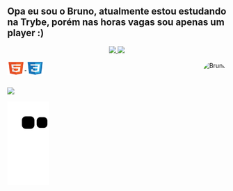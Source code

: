 ## Opa eu sou o Bruno, atualmente estou estudando na Trybe, porém nas horas vagas sou apenas um player :)

<div align="center">
  <a href="https://github.com/brunokye">
  <img height="170em" src="https://github-readme-stats.vercel.app/api?username=brunokye&show_icons=true&theme=radical&hide_border=true&include_all_commits=true&count_private=true&bg_color=0D1117">
  <img height="170em" src="https://github-readme-stats.vercel.app/api/top-langs/?username=brunokye&langs_count=7&theme=radical&hide_border=true&count_private=true&layout=compact&bg_color=0D1117"> 
</div>

<div style="display: inline_block"><br>
  <img align="center" alt="Bruno-HTML" height="30" width="40" src="https://raw.githubusercontent.com/devicons/devicon/master/icons/html5/html5-original.svg">
  <img align="center" alt="Bruno-CSS" height="30" width="40" src="https://raw.githubusercontent.com/devicons/devicon/master/icons/css3/css3-original.svg">
  <img align="right" alt="Bruno" height="150" style="border-radius:50px;" src="https://i.imgur.com/AWJmxvy.png">
</div>
  
  ##
 
<div> 
  <a href="https://www.linkedin.com/in/brunokye/" target="_blank"><img src="https://img.shields.io/badge/-LinkedIn-%230077B5?style=for-the-badge&logo=linkedin&logoColor=white" target="_blank"></a> 
 
  ![Snake animation](https://github.com/brunokye/brunokye/blob/output/github-contribution-grid-snake.svg)
</div>
